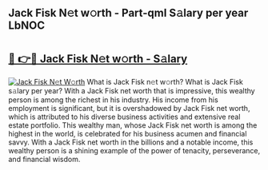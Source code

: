 ## Jack Fisk N𝚎t w𝚘rth - Part-qmI S𝚊lary per year LbNOC

# <h2><a href="http://gc1whw.nevu.top/?p=Jack+Fisk">🔗 👉🔴 Jack Fisk N𝚎t w𝚘rth - S𝚊lary</a></h2>

[![Jack Fisk N𝚎t W𝚘rth](https://i.imgur.com/Oavwk0R.jpeg)](http://gc1whw.nevu.top/?p=Jack+Fisk)
What is Jack Fisk n𝚎t w𝚘rth? What is Jack Fisk s𝚊lary per year?
With a Jack Fisk net worth that is impressive, this wealthy person is among the richest in his industry. His income from his employment is significant, but it is overshadowed by Jack Fisk net worth, which is attributed to his diverse business activities and extensive real estate portfolio. This wealthy man, whose Jack Fisk net worth is among the highest in the world, is celebrated for his business acumen and financial savvy. With a Jack Fisk net worth in the billions and a notable income, this wealthy person is a shining example of the power of tenacity, perseverance, and financial wisdom.

